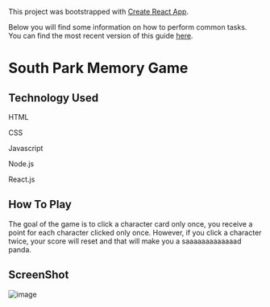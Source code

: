 This project was bootstrapped with [Create React App](https://github.com/facebookincubator/create-react-app).

Below you will find some information on how to perform common tasks.<br>
You can find the most recent version of this guide [here](https://github.com/facebookincubator/create-react-app/blob/master/packages/react-scripts/template/README.md).

# South Park Memory Game

## Technology Used
HTML

CSS

Javascript

Node.js

React.js

## How To Play
The goal of the game is to click a character card only once, you receive a point for each character clicked only once.  However, if you click
a character twice, your score will reset and that will make you a saaaaaaaaaaaaad panda.  

## ScreenShot
![image](https://user-images.githubusercontent.com/35150986/42014140-e8b89bd8-7a5d-11e8-8084-4a033f30eac7.png)